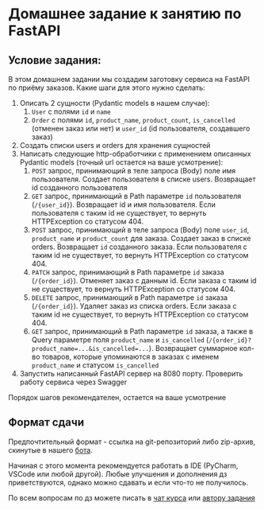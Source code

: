 # Домашнее задание к занятию по FastAPI

## Условие задания:

В этом домашнем задании мы создадим заготовку сервиса на FastAPI по приёму заказов. Какие шаги для этого нужно сделать:

1. Описать 2 сущности (Pydantic models в нашем случае):
    1. `User` с полями `id` и `name`
    2. `Order` с полями `id`, `product_name`, `product_count`, `is_cancelled` (отменен заказ или нет) и `user_id` (id
       пользователя, создавшего заказ)
2. Создать списки users и orders для хранения сущностей
3. Написать следующие http-обработчики с применением описанных Pydantic models (точный url остается на ваше усмотрение):
    1. `POST` запрос, принимающий в теле запроса (Body) поле имя пользователя. Создает пользователя в списке users.
       Возвращает id созданного пользователя
    2. `GET` запрос, принимающий в Path параметре `id` пользователя (`/{user_id}`). Возвращает id и имя
       пользователя.
       Если пользователя с таким id не существует, то вернуть HTTPException со статусом 404.
    3. `POST` запрос, принимающий в теле запроса (Body) поле `user_id`, `product_name` и `product_count` для
       заказа. Создает заказ в списке orders. Возвращает `id` созданного заказа.
       Если пользователя с таким id не существует, то вернуть HTTPException со статусом 404.
    4. `PATCH` запрос, принимающий в Path параметре `id` заказа (`/{order_id}`). Отменяет заказ с данным id.
       Если заказа с таким id не существует, то вернуть HTTPException со статусом 404.
    5. `DELETE` запрос, принимающий в Path параметре `id` заказа (`/{order_id}`).
       Удаляет заказ из списка orders.
       Если заказа с таким id не существует, то вернуть HTTPException со статусом 404.
    6. `GET` запрос, принимающий в Path параметре `id` заказа,
       а также в Query параметре поля `product_name` и `is_cancelled` (`/{order_id}?product_name=...&is_cancelled=...`).
       Возвращает суммарное кол-во товаров, которые упоминаются в заказах с именем `product_name` и
       статусом `is_cancelled`
4. Запустить написанный FastAPI сервер на 8080 порту. Проверить работу сервиса через Swagger

Порядок шагов рекомендателен, остается на ваше усмотрение

## Формат сдачи
Предпочтительный формат - ссылка на git-репозиторий либо zip-архив, скинутые в нашего [бота](https://t.me/itam_python_bot).

Начиная с этого момента рекомендуется работать в IDE (PyCharm, VSCode или любой другой).
Любые улучшения и дополнения дз приветствуются, однако можно сдавать и если что-то не получилось.

По всем вопросам по дз можете писать в [чат курса](https://t.me/+K74JyK6O87I2OGUy) или [автору задания](https://t.me/using_namespace)